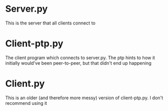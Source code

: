 # Server.py

This is the server that all clients connect to

# Client-ptp.py

The client program which connects to server.py. The ptp hints to how it initially would've been peer-to-peer, but that didn't end up happening


# Client.py

This is an older (and therefore more messy) version of client-ptp.py. I don't recommend using it
